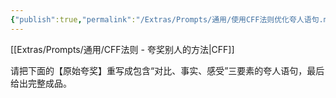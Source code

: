 ```yaml
---
{"publish":true,"permalink":"/Extras/Prompts/通用/使用CFF法则优化夸人语句.md","created":"2025-06-05","modified":"2025-06-05","cssclasses":""}
---
```


[[Extras/Prompts/通用/CFF法则 - 夸奖别人的方法\|CFF]]

请把下面的【原始夸奖】重写成包含“对比、事实、感受”三要素的夸人语句，最后给出完整成品。

